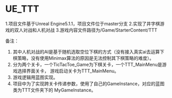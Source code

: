 # UE_TTT
1.项目文件基于Unreal Engine5.1.1，项目文件位于master分支
2.实现了井字棋游戏的双人对战和人机对战
3.游戏内容文件路径为/Game/StarterContent/TTT

备注：
1. 其中人机对战的AI是基于随机选取空位下棋的方式（没有接入真实ai去运算下棋策略，没有使用Minimax算法的原因是无法控制其下棋策略的难度）。
2. 分为两个关卡，一个TicTacToe_Game为下棋关卡，一个TTT_MainMenu是游戏选择界面关卡， 游戏启动关卡为TTT_MainMenu。
3. 游戏逻辑用蓝图实现。
4. 项目中为了实现跨关卡传递参数，使用了自己的GameInstance，对应的蓝图类为TTT文件夹下的 MyGameInstance。
